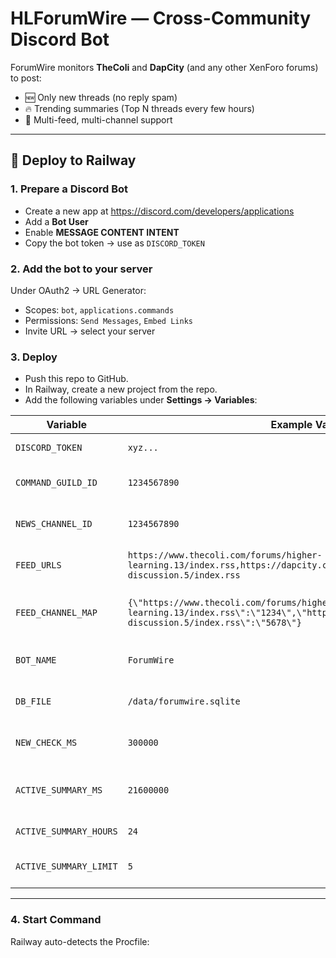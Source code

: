 # HLForumWire — Cross-Community Discord Bot

ForumWire monitors **TheColi** and **DapCity** (and any other XenForo forums) to post:
- 🆕 Only new threads (no reply spam)
- 🔥 Trending summaries (Top N threads every few hours)
- 🧭 Multi-feed, multi-channel support

---

## 🚀 Deploy to Railway

### 1. Prepare a Discord Bot
- Create a new app at https://discord.com/developers/applications
- Add a **Bot User**
- Enable **MESSAGE CONTENT INTENT**
- Copy the bot token → use as `DISCORD_TOKEN`

### 2. Add the bot to your server
Under OAuth2 → URL Generator:
- Scopes: `bot`, `applications.commands`
- Permissions: `Send Messages`, `Embed Links`
- Invite URL → select your server

### 3. Deploy
- Push this repo to GitHub.
- In Railway, create a new project from the repo.
- Add the following variables under **Settings → Variables**:

| Variable | Example Value | Description |
|-----------|----------------|-------------|
| `DISCORD_TOKEN` | `xyz...` | Your bot token |
| `COMMAND_GUILD_ID` | `1234567890` | Your Discord server ID |
| `NEWS_CHANNEL_ID` | `1234567890` | Default posting channel |
| `FEED_URLS` | `https://www.thecoli.com/forums/higher-learning.13/index.rss,https://dapcity.com/forums/general-discussion.5/index.rss` | Comma-separated feeds |
| `FEED_CHANNEL_MAP` | `{\"https://www.thecoli.com/forums/higher-learning.13/index.rss\":\"1234\",\"https://dapcity.com/forums/general-discussion.5/index.rss\":\"5678\"}` | Optional per-feed channel routing |
| `BOT_NAME` | `ForumWire` | Branding label in embeds |
| `DB_FILE` | `/data/forumwire.sqlite` | Persistent database file |
| `NEW_CHECK_MS` | `300000` | Check interval (5 min) |
| `ACTIVE_SUMMARY_MS` | `21600000` | Trending summary interval (6 hr) |
| `ACTIVE_SUMMARY_HOURS` | `24` | Activity window |
| `ACTIVE_SUMMARY_LIMIT` | `5` | Threads shown in trending list |

---

### 4. Start Command
Railway auto-detects the Procfile:
